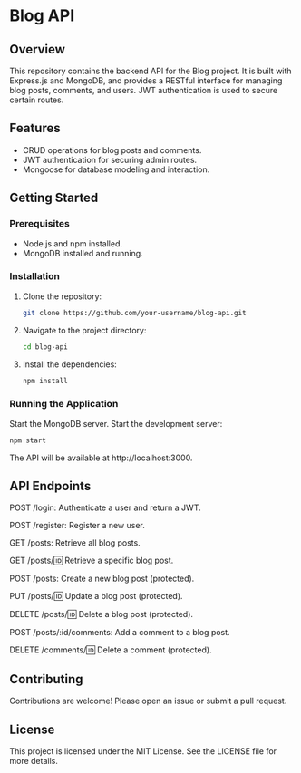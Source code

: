 # Blog API

## Overview
This repository contains the backend API for the Blog project. It is built with Express.js and MongoDB, and provides a RESTful interface for managing blog posts, comments, and users. JWT authentication is used to secure certain routes.

## Features
- CRUD operations for blog posts and comments.
- JWT authentication for securing admin routes.
- Mongoose for database modeling and interaction.

## Getting Started
### Prerequisites
- Node.js and npm installed.
- MongoDB installed and running.

### Installation
1. Clone the repository:
   ```bash
   git clone https://github.com/your-username/blog-api.git
   ```
2. Navigate to the project directory:
   ```bash
   cd blog-api
   ```
3. Install the dependencies:
   ```bash
   npm install
   ```
### Running the Application
Start the MongoDB server.
Start the development server:
```bash
npm start
```
The API will be available at http://localhost:3000.
## API Endpoints
POST /login: Authenticate a user and return a JWT.

POST /register: Register a new user.

GET /posts: Retrieve all blog posts.

GET /posts/:id: Retrieve a specific blog post.

POST /posts: Create a new blog post (protected).

PUT /posts/:id: Update a blog post (protected).

DELETE /posts/:id: Delete a blog post (protected).

POST /posts/:id/comments: Add a comment to a blog post.

DELETE /comments/:id: Delete a comment (protected).
## Contributing
Contributions are welcome! Please open an issue or submit a pull request.

## License
This project is licensed under the MIT License. See the LICENSE file for more details.
